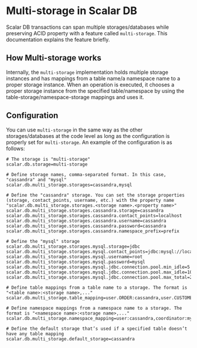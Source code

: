 # Multi-storage in Scalar DB

Scalar DB transactions can span multiple storages/databases while preserving ACID property with a feature called `multi-storage`.
This documentation explains the feature briefly.

## How Multi-storage works

Internally, the `multi-storage` implementation holds multiple storage instances and has mappings from a table name/a namespace name to a proper storage instance.
When an operation is executed, it chooses a proper storage instance from the specified table/namespace by using the table-storage/namespace-storage mappings and uses it.

## Configuration

You can use `multi-storage` in the same way as the other storages/databases at the code level as long as the configuration is properly set for `multi-storage`.
An example of the configuration is as follows:

```
# The storage is "multi-storage"
scalar.db.storage=multi-storage

# Define storage names, comma-separated format. In this case, "cassandra" and "mysql"
scalar.db.multi_storage.storages=cassandra,mysql

# Define the "cassandra" storage. You can set the storage properties (storage, contact_points, username, etc.) with the property name "scalar.db.multi_storage.storages.<storage name>.<property name>"
scalar.db.multi_storage.storages.cassandra.storage=cassandra
scalar.db.multi_storage.storages.cassandra.contact_points=localhost
scalar.db.multi_storage.storages.cassandra.username=cassandra
scalar.db.multi_storage.storages.cassandra.password=cassandra
scalar.db.multi_storage.storages.cassandra.namespace_prefix=prefix

# Define the "mysql" storage 
scalar.db.multi_storage.storages.mysql.storage=jdbc
scalar.db.multi_storage.storages.mysql.contact_points=jdbc:mysql://localhost:3306/
scalar.db.multi_storage.storages.mysql.username=root
scalar.db.multi_storage.storages.mysql.password=mysql
scalar.db.multi_storage.storages.mysql.jdbc.connection.pool.min_idle=5
scalar.db.multi_storage.storages.mysql.jdbc.connection.pool.max_idle=10
scalar.db.multi_storage.storages.mysql.jdbc.connection.pool.max_total=25

# Define table mappings from a table name to a storage. The format is "<table name>:<storage name>,..."
scalar.db.multi_storage.table_mapping=user.ORDER:cassandra,user.CUSTOMER:mysql,coordinator.state:cassandra

# Define namespace mappings from a namespace name to a storage. The format is "<namespace name>:<storage name>,..."
scalar.db.multi_storage.namespace_mapping=user:cassandra,coordinator:mysql

# Define the default storage that’s used if a specified table doesn’t have any table mapping
scalar.db.multi_storage.default_storage=cassandra
```
